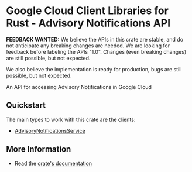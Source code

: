 # Google Cloud Client Libraries for Rust - Advisory Notifications API

<!-- Code generated by sidekick. DO NOT EDIT. -->

**FEEDBACK WANTED:** We believe the APIs in this crate are stable, and
do not anticipate any breaking changes are needed. We are looking for
feedback before labeling the APIs "1.0". Changes (even breaking changes)
are still possible, but not expected.

We also believe the implementation is ready for production, bugs are
still possible, but not expected.

An API for accessing Advisory Notifications in Google Cloud

## Quickstart

The main types to work with this crate are the clients:

- [AdvisoryNotificationsService]

## More Information

- Read the [crate's documentation](https://docs.rs/google-cloud-advisorynotifications-v1/latest/google-cloud-advisorynotifications-v1)

[AdvisoryNotificationsService]: https://docs.rs/google-cloud-advisorynotifications-v1/latest/google_cloud_advisorynotifications_v1/client/struct.AdvisoryNotificationsService.html
